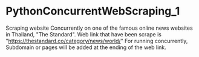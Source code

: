 # PythonConcurrentWebScraping_1
Scraping website Concurrently on one of the famous online news websites in Thailand, "The Standard".
Web link that have been scrape is "https://thestandard.co/category/news/world/"
For running concurrently, Subdomain or pages will be added at the ending of the web link.
